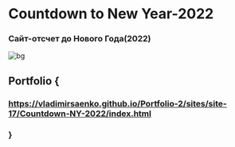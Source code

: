 # Countdown to New Year-2022
 
### Сайт-отсчет до Нового Года(2022)

![bg](https://user-images.githubusercontent.com/56477695/138550424-a3634fbc-738a-4f23-99dd-986a840e545f.jpg)

## Portfolio {

### https://vladimirsaenko.github.io/Portfolio-2/sites/site-17/Countdown-NY-2022/index.html

### }
